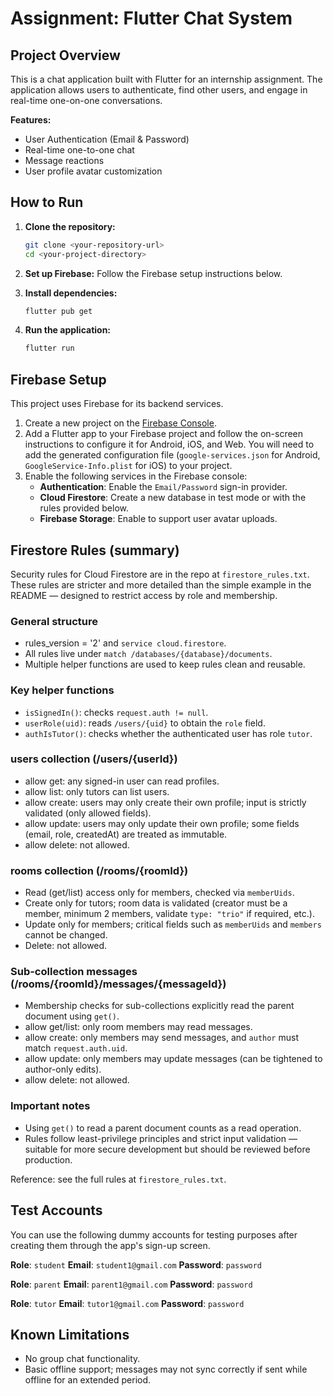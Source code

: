 # Assignment: Flutter Chat System

## Project Overview

This is a chat application built with Flutter for an internship assignment. The application allows users to authenticate, find other users, and engage in real-time one-on-one conversations.

**Features:**
- User Authentication (Email & Password)
- Real-time one-to-one chat
- Message reactions
- User profile avatar customization

## How to Run

1.  **Clone the repository:**
    ```bash
    git clone <your-repository-url>
    cd <your-project-directory>
    ```

2.  **Set up Firebase:**
    Follow the Firebase setup instructions below.

3.  **Install dependencies:**
    ```bash
    flutter pub get
    ```

4.  **Run the application:**
    ```bash
    flutter run
    ```

## Firebase Setup

This project uses Firebase for its backend services.

1.  Create a new project on the [Firebase Console](https://console.firebase.google.com/).
2.  Add a Flutter app to your Firebase project and follow the on-screen instructions to configure it for Android, iOS, and Web. You will need to add the generated configuration file (`google-services.json` for Android, `GoogleService-Info.plist` for iOS) to your project.
3.  Enable the following services in the Firebase console:
    - **Authentication**: Enable the `Email/Password` sign-in provider.
    - **Cloud Firestore**: Create a new database in test mode or with the rules provided below.
    - **Firebase Storage**: Enable to support user avatar uploads.

## Firestore Rules (summary)

Security rules for Cloud Firestore are in the repo at `firestore_rules.txt`. These rules are stricter and more detailed than the simple example in the README — designed to restrict access by role and membership.

### General structure
- rules_version = '2' and `service cloud.firestore`.
- All rules live under `match /databases/{database}/documents`.
- Multiple helper functions are used to keep rules clean and reusable.

### Key helper functions
- `isSignedIn()`: checks `request.auth != null`.
- `userRole(uid)`: reads `/users/{uid}` to obtain the `role` field.
- `authIsTutor()`: checks whether the authenticated user has role `tutor`.

### users collection (/users/{userId})
- allow get: any signed-in user can read profiles.
- allow list: only tutors can list users.
- allow create: users may only create their own profile; input is strictly validated (only allowed fields).
- allow update: users may only update their own profile; some fields (email, role, createdAt) are treated as immutable.
- allow delete: not allowed.

### rooms collection (/rooms/{roomId})
- Read (get/list) access only for members, checked via `memberUids`.
- Create only for tutors; room data is validated (creator must be a member, minimum 2 members, validate `type: "trio"` if required, etc.).
- Update only for members; critical fields such as `memberUids` and `members` cannot be changed.
- Delete: not allowed.

### Sub-collection messages (/rooms/{roomId}/messages/{messageId})
- Membership checks for sub-collections explicitly read the parent document using `get()`.
- allow get/list: only room members may read messages.
- allow create: only members may send messages, and `author` must match `request.auth.uid`.
- allow update: only members may update messages (can be tightened to author-only edits).
- allow delete: not allowed.

### Important notes
- Using `get()` to read a parent document counts as a read operation.
- Rules follow least-privilege principles and strict input validation — suitable for more secure development but should be reviewed before production.

Reference: see the full rules at `firestore_rules.txt`.

## Test Accounts

You can use the following dummy accounts for testing purposes after creating them through the app's sign-up screen.

   **Role**: `student`
   **Email**: `student1@gmail.com`
  **Password**: `password`

   **Role**: `parent`
   **Email**: `parent1@gmail.com`
   **Password**: `password`

   **Role**: `tutor`
   **Email**: `tutor1@gmail.com`
   **Password**: `password`

## Known Limitations

-   No group chat functionality.
-   Basic offline support; messages may not sync correctly if sent while offline for an extended period.
